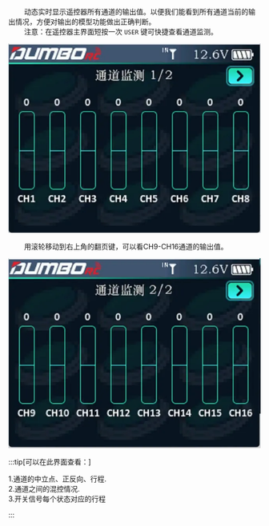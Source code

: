         动态实时显示遥控器所有通道的输出值。以便我们能看到所有通道当前的输出情况，方便对输出的模型功能做出正确判断。<br/>        注意：在遥控器主界面短按一次 `USER` 键可快捷查看通道监测。

![](../pic/211.webp)



        用滚轮移动到右上角的翻页键，可以看CH9-CH16通道的输出值。

![](../pic/212.webp) 

:::tip[可以在此界面查看：]

1.通道的中立点、正反向、行程.<br/>2.通道之间的混控情况.<br/>3.开关信号每个状态对应的行程

:::
